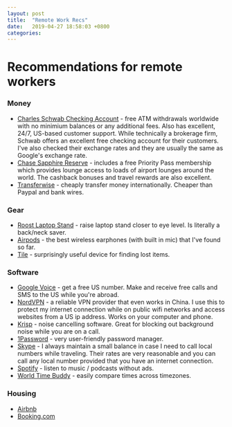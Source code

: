 ```yaml
---
layout: post
title:  "Remote Work Recs"
date:   2019-04-27 18:58:03 +0800
categories: 
---
```


# Recommendations for remote workers

### Money
* [Charles Schwab Checking Account][schwab] - free ATM withdrawals worldwide with no minimium balances or any additional fees. Also has excellent, 24/7, US-based customer support. While technically a brokerage firm, Schwab offers an excellent free checking account for their customers. I've also checked their exchange rates and they are usually the same as Google's exchange rate. 
* [Chase Sapphire Reserve][chase-sapphire-reserve] - includes a free Priority Pass membership which provides lounge access to loads of airport lounges around the world. The cashback bonuses and travel rewards are also excellent. 
* [Transferwise][transferwise] - cheaply transfer money internationally. Cheaper than Paypal and bank wires.

### Gear
* [Roost Laptop Stand][roost] - raise laptop stand closer to eye level. Is literally a back/neck saver.
* [Airpods][airpods] - the best wireless earphones (with built in mic) that I've found so far. 
* [Tile][tile] - surprisingly useful device for finding lost items.

### Software
* [Google Voice][google-voice] - get a free US number. Make and receive free calls and SMS to the US while you're abroad. 
* [NordVPN][nord] - a reliable VPN provider that even works in China. I use this to protect my internet connection while on public wifi networks and access websites from a US ip address. Works on your computer and phone. 
* [Krisp][krisp] - noise cancelling software. Great for blocking out background noise while you are on a call. 
* [1Password][1password] - very user-friendly password manager. 
* [Skype][skype] - I always maintain a small balance in case I need to call local numbers while traveling. Their rates are very reasonable and you can call any local number provided that you have an internet connection. 
* [Spotify][spotify] - listen to music / podcasts without ads. 
* [World Time Buddy][world-time-buddy] - easily compare times across timezones. 

### Housing
* [Airbnb][airbnb]
* [Booking.com][booking]

[roost]: https://www.therooststand.com
[nord]: https://nordvpn.com/
[airpods]: https://www.apple.com/lae/airpods/
[chase-sapphire-reserve]: https://www.chase.com/card-benefits/sapphirereserve/travel
[krisp]: https://krisp.ai/
[spotify]: https://www.spotify.com
[tile]: http://ssqt.co/med1obZ
[schwab]: https://www.schwab.com/
[1password]: https://1password.com
[skype]: https://www.skype.com/en/
[google-voice]: https://voice.google.com/
[transferwise]: transferwise.com/u/richardl712
[airbnb]: https://www.airbnb.com/
[booking]: https://www.booking.com
[world-time-buddy]: https://www.worldtimebuddy.com